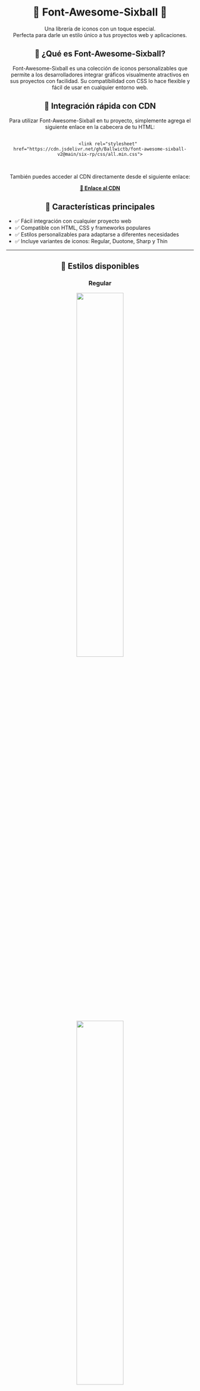 <div align="center">
  <h1>🎱 Font-Awesome-Sixball 🎱</h1>
  <p>
    Una librería de iconos con un toque especial. <br>
    Perfecta para darle un estilo único a tus proyectos web y aplicaciones.
  </p>

  <h2>📢 ¿Qué es Font-Awesome-Sixball?</h2>
  <p>
    Font-Awesome-Sixball es una colección de iconos personalizables que permite a los desarrolladores
    integrar gráficos visualmente atractivos en sus proyectos con facilidad. Su compatibilidad con CSS lo
    hace flexible y fácil de usar en cualquier entorno web.
  </p>

  <h2>🚀 Integración rápida con CDN</h2>
  <p>
    Para utilizar Font-Awesome-Sixball en tu proyecto, simplemente agrega el siguiente enlace en la cabecera de tu HTML:
  </p>
  <pre>
    <code>
      &lt;link rel="stylesheet" href="https://cdn.jsdelivr.net/gh/Ballwictb/font-awesome-sixball-v2@main/six-rp/css/all.min.css"&gt;
    </code>
  </pre>
  
  <p>
    También puedes acceder al CDN directamente desde el siguiente enlace:
  </p>
  <p>
    <a href="https://cdn.jsdelivr.net/gh/Ballwictb/font-awesome-six@main/six-rp/css/all.min.css">
      <strong>🔗 Enlace al CDN</strong>
    </a>
  </p>

  <h2>📂 Características principales</h2>
  <ul align="left">
    <li>✅ Fácil integración con cualquier proyecto web</li>
    <li>✅ Compatible con HTML, CSS y frameworks populares</li>
    <li>✅ Estilos personalizables para adaptarse a diferentes necesidades</li>
    <li>✅ Incluye variantes de iconos: Regular, Duotone, Sharp y Thin</li>
  </ul>

  <hr>

  <h2>🎨 Estilos disponibles</h2>
  
  <h3>Regular</h3>
  <img src="https://github.com/user-attachments/assets/4f93d6c5-40e6-4a12-ab18-67b6e4c1c9fe" width="50%">
  <img src="https://github.com/user-attachments/assets/a6dbb9b6-1536-480f-8bed-5c8d5ef2ecf9" width="50%">
  
  <hr>
  
  <h3>🌈 Duotone</h3>
  <img src="https://github.com/user-attachments/assets/e191d3c5-d4b1-4fb9-8033-e59c18ceaae0" width="50%">
  <img src="https://github.com/user-attachments/assets/40570855-6481-4b17-a0e5-0ee040b184ce" width="50%">
  
  <hr>
  
  <h3>🔳 Sharp</h3>
  <img src="https://github.com/user-attachments/assets/ba357d72-51a2-41c2-aabf-d702a0727b5c" width="50%">
  <img src="https://github.com/user-attachments/assets/4045a2b0-ef22-4ef3-a2dc-f2f83eefe0e8" width="50%">
  
  <hr>
  
  <h3>🪶 Thin</h3>
  <img src="https://github.com/user-attachments/assets/f32b6cd1-5222-4159-92c3-bb40d1672418" width="50%">
  <img src="https://github.com/user-attachments/assets/6c6207d6-444b-4f91-924b-d8d758daa471" width="50%">

  <hr>

  <h2>📜 Licencia</h2>
  <p>
    Font-Awesome-Sixball es un proyecto de código abierto bajo la licencia MIT. <br>
    Siéntete libre de usarlo, modificarlo y contribuir con mejoras.
  </p>
</div>